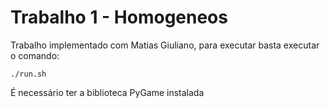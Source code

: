 # Trabalho 1 - Homogeneos

Trabalho implementado com Matias Giuliano, para executar basta executar o comando:

    ./run.sh
    
É necessário ter a biblioteca PyGame instalada
